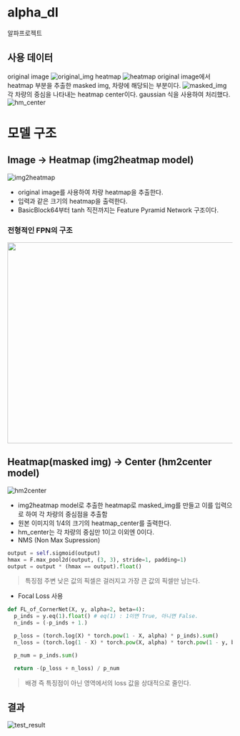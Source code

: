 # alpha_dl
알파프로젝트

## 사용 데이터

original image
![original_img](https://user-images.githubusercontent.com/11612272/170933049-7af0a6c9-6f8a-4538-9611-9b333095183e.png)
heatmap
![heatmap](https://user-images.githubusercontent.com/11612272/170933043-5ea4759a-69fc-49b8-bc34-5e5cb39b7933.png)
original image에서 heatmap 부분을 추출한 masked img, 차량에 해당되는 부분이다.
![masked_img](https://user-images.githubusercontent.com/11612272/170933048-525e1ef5-d192-41c0-bd3c-845b90216395.png)
각 차량의 중심을 나타내는 heatmap center이다. gaussian 식을 사용하여 처리했다.
![hm_center](https://user-images.githubusercontent.com/11612272/170957872-42e8c8dd-495b-4fb1-b432-a0d59cd2c85d.png)


# 모델 구조
## Image -> Heatmap (img2heatmap model)
![img2heatmap](https://user-images.githubusercontent.com/11612272/170927646-0d2d5fa2-ccf6-465d-abf1-5a8bf2a3b67f.png)
* original image를 사용하여 차량 heatmap을 추출한다.
* 입력과 같은 크기의 heatmap을 출력한다.
* BasicBlock64부터 tanh 직전까지는 Feature Pyramid Network 구조이다.
### 전형적인 FPN의 구조
<img src="https://user-images.githubusercontent.com/11612272/170960130-62a53278-4430-4de0-86e8-682d07f24cf4.png"  width="600" height="450">



## Heatmap(masked img) -> Center (hm2center model)
![hm2center](https://user-images.githubusercontent.com/11612272/170927347-bd5bfb91-ed19-4b1d-9c9e-bd8bea669f04.png)


* img2heatmap model로 추출한 heatmap로 masked_img를 만들고 이를 입력으로 하여 각 차량의 중심점을 추출함
* 원본 이미지의 1/4의 크기의 heatmap_center를 출력한다.
* hm_center는 각 차량의 중심만 1이고 이외엔 0이다.
* NMS (Non Max Supression)
```python
output = self.sigmoid(output)
hmax = F.max_pool2d(output, (3, 3), stride=1, padding=1)
output = output * (hmax == output).float()
```
> 특징점 주변 낮은 값의 픽셀은 걸러지고 가장 큰 값의 픽셀만 남는다.
* Focal Loss 사용
```python
def FL_of_CornerNet(X, y, alpha=2, beta=4):
  p_inds = y.eq(1).float() # eq(1) : 1이면 True, 아니면 False.
  n_inds = (-p_inds + 1.)

  p_loss = (torch.log(X) * torch.pow(1 - X, alpha) * p_inds).sum()
  n_loss = (torch.log(1 - X) * torch.pow(X, alpha) * torch.pow(1 - y, beta) * n_inds).sum()

  p_num = p_inds.sum()

  return -(p_loss + n_loss) / p_num
```
> 배경 즉 특징점이 아닌 영역에서의 loss 값을 상대적으로 줄인다.

## 결과
![test_result](https://user-images.githubusercontent.com/11612272/171121428-b244acc4-b4ba-4581-a84b-78d94f0350af.png)

